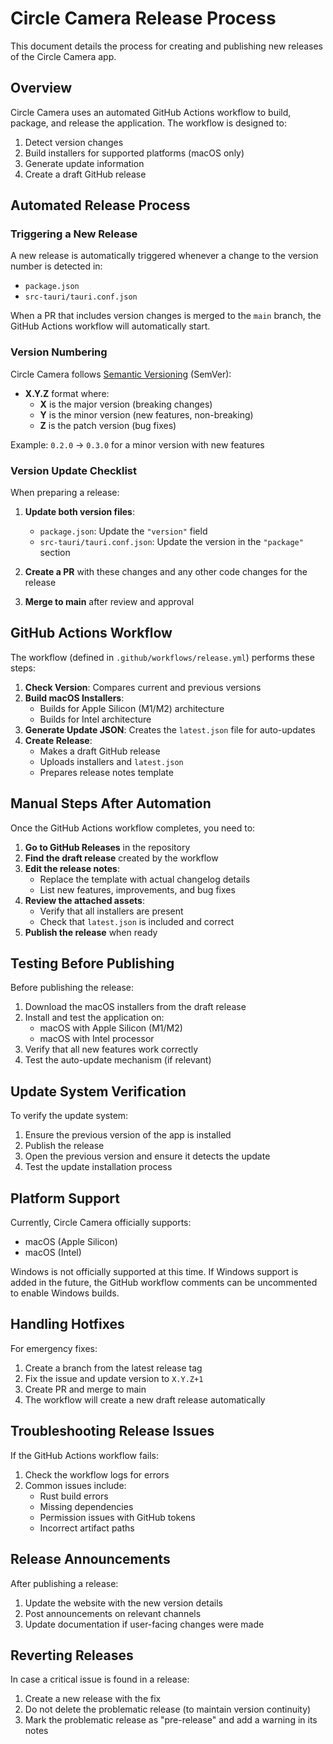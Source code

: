 # Circle Camera Release Process

This document details the process for creating and publishing new releases of the Circle Camera app.

## Overview

Circle Camera uses an automated GitHub Actions workflow to build, package, and release the application. The workflow is designed to:

1. Detect version changes
2. Build installers for supported platforms (macOS only)
3. Generate update information
4. Create a draft GitHub release

## Automated Release Process

### Triggering a New Release

A new release is automatically triggered whenever a change to the version number is detected in:
- `package.json`
- `src-tauri/tauri.conf.json`

When a PR that includes version changes is merged to the `main` branch, the GitHub Actions workflow will automatically start.

### Version Numbering

Circle Camera follows [Semantic Versioning](https://semver.org/) (SemVer):

- **X.Y.Z** format where:
  - **X** is the major version (breaking changes)
  - **Y** is the minor version (new features, non-breaking)
  - **Z** is the patch version (bug fixes)

Example: `0.2.0` → `0.3.0` for a minor version with new features

### Version Update Checklist

When preparing a release:

1. **Update both version files**:
   - `package.json`: Update the `"version"` field
   - `src-tauri/tauri.conf.json`: Update the version in the `"package"` section

2. **Create a PR** with these changes and any other code changes for the release

3. **Merge to main** after review and approval

## GitHub Actions Workflow

The workflow (defined in `.github/workflows/release.yml`) performs these steps:

1. **Check Version**: Compares current and previous versions
2. **Build macOS Installers**: 
   - Builds for Apple Silicon (M1/M2) architecture
   - Builds for Intel architecture
3. **Generate Update JSON**: Creates the `latest.json` file for auto-updates
4. **Create Release**:
   - Makes a draft GitHub release
   - Uploads installers and `latest.json`
   - Prepares release notes template

## Manual Steps After Automation

Once the GitHub Actions workflow completes, you need to:

1. **Go to GitHub Releases** in the repository
2. **Find the draft release** created by the workflow
3. **Edit the release notes**:
   - Replace the template with actual changelog details
   - List new features, improvements, and bug fixes
4. **Review the attached assets**:
   - Verify that all installers are present
   - Check that `latest.json` is included and correct
5. **Publish the release** when ready

## Testing Before Publishing

Before publishing the release:

1. Download the macOS installers from the draft release
2. Install and test the application on:
   - macOS with Apple Silicon (M1/M2)
   - macOS with Intel processor
3. Verify that all new features work correctly
4. Test the auto-update mechanism (if relevant)

## Update System Verification

To verify the update system:

1. Ensure the previous version of the app is installed
2. Publish the release
3. Open the previous version and ensure it detects the update
4. Test the update installation process

## Platform Support

Currently, Circle Camera officially supports:
- macOS (Apple Silicon)
- macOS (Intel)

Windows is not officially supported at this time. If Windows support is added in the future, the GitHub workflow comments can be uncommented to enable Windows builds.

## Handling Hotfixes

For emergency fixes:

1. Create a branch from the latest release tag
2. Fix the issue and update version to `X.Y.Z+1`
3. Create PR and merge to main
4. The workflow will create a new draft release automatically

## Troubleshooting Release Issues

If the GitHub Actions workflow fails:

1. Check the workflow logs for errors
2. Common issues include:
   - Rust build errors
   - Missing dependencies
   - Permission issues with GitHub tokens
   - Incorrect artifact paths

## Release Announcements

After publishing a release:

1. Update the website with the new version details
2. Post announcements on relevant channels
3. Update documentation if user-facing changes were made

## Reverting Releases

In case a critical issue is found in a release:

1. Create a new release with the fix
2. Do not delete the problematic release (to maintain version continuity)
3. Mark the problematic release as "pre-release" and add a warning in its notes